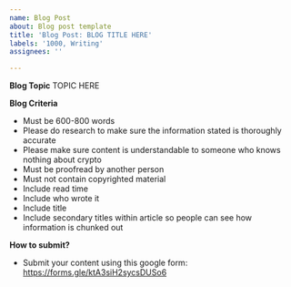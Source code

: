 ```yaml
---
name: Blog Post
about: Blog post template
title: 'Blog Post: BLOG TITLE HERE'
labels: '1000, Writing'
assignees: ''

---
```


**Blog Topic**
TOPIC HERE

**Blog Criteria**
- Must be 600-800 words
- Please do research to make sure the information stated is thoroughly accurate
- Please make sure content is understandable to someone who knows nothing about crypto
- Must be proofread by another person
- Must not contain copyrighted material
- Include read time
- Include who wrote it
- Include title
- Include secondary titles within article so people can see how information is chunked out

**How to submit?**
- Submit your content using this google form: https://forms.gle/ktA3siH2sycsDUSo6
